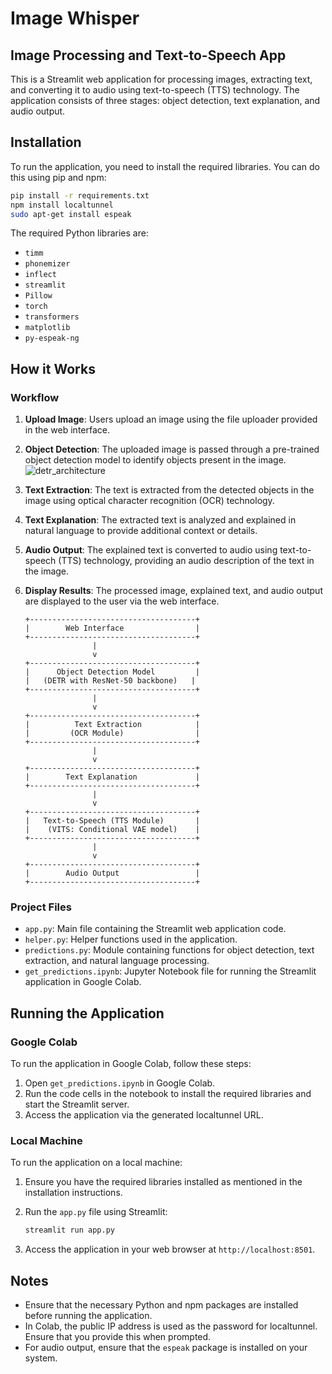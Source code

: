 
# Image Whisper
## Image Processing and Text-to-Speech App

This is a Streamlit web application for processing images, extracting text, and converting it to audio using text-to-speech (TTS) technology. The application consists of three stages: object detection, text explanation, and audio output.

## Installation

To run the application, you need to install the required libraries. You can do this using pip and npm:

```bash
pip install -r requirements.txt
npm install localtunnel
sudo apt-get install espeak
```

The required Python libraries are:

- `timm`
- `phonemizer`
- `inflect`
- `streamlit`
- `Pillow`
- `torch`
- `transformers`
- `matplotlib`
- `py-espeak-ng`

## How it Works

### Workflow

1. **Upload Image**: Users upload an image using the file uploader provided in the web interface.
2. **Object Detection**: The uploaded image is passed through a pre-trained object detection model to identify objects present in the image.
![detr_architecture](https://github.com/chethanhn29/Large-Language-Models/assets/110838853/355b6dbe-d4b4-42fe-a4b8-554c797d8703)

4. **Text Extraction**: The text is extracted from the detected objects in the image using optical character recognition (OCR) technology.
5. **Text Explanation**: The extracted text is analyzed and explained in natural language to provide additional context or details.
6. **Audio Output**: The explained text is converted to audio using text-to-speech (TTS) technology, providing an audio description of the text in the image.
7. **Display Results**: The processed image, explained text, and audio output are displayed to the user via the web interface.

       +-------------------------------------+
       |        Web Interface                |
       +-------------------------------------+
                      |
                      v
       +-------------------------------------+
       |      Object Detection Model         |
       |   (DETR with ResNet-50 backbone)   |
       +-------------------------------------+
                      |
                      v
       +-------------------------------------+
       |          Text Extraction            |
       |         (OCR Module)                |
       +-------------------------------------+
                      |
                      v
       +-------------------------------------+
       |        Text Explanation             |
       +-------------------------------------+
                      |
                      v
       +-------------------------------------+
       |   Text-to-Speech (TTS Module)       |
       |    (VITS: Conditional VAE model)    |
       +-------------------------------------+
                      |
                      v
       +-------------------------------------+
       |        Audio Output                 |
       +-------------------------------------+


### Project Files

- `app.py`: Main file containing the Streamlit web application code.
- `helper.py`: Helper functions used in the application.
- `predictions.py`: Module containing functions for object detection, text extraction, and natural language processing.
- `get_predictions.ipynb`: Jupyter Notebook file for running the Streamlit application in Google Colab.

## Running the Application

### Google Colab

To run the application in Google Colab, follow these steps:

1. Open `get_predictions.ipynb` in Google Colab.
2. Run the code cells in the notebook to install the required libraries and start the Streamlit server.
3. Access the application via the generated localtunnel URL.

### Local Machine

To run the application on a local machine:

1. Ensure you have the required libraries installed as mentioned in the installation instructions.
2. Run the `app.py` file using Streamlit:

   ```bash
   streamlit run app.py
   ```

3. Access the application in your web browser at `http://localhost:8501`.

## Notes

- Ensure that the necessary Python and npm packages are installed before running the application.
- In Colab, the public IP address is used as the password for localtunnel. Ensure that you provide this when prompted.
- For audio output, ensure that the `espeak` package is installed on your system.


